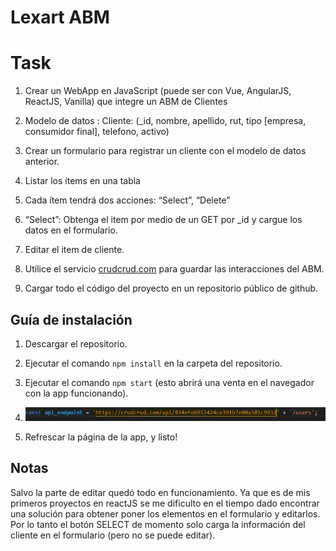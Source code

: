 # Lexart ABM



# Task
1.  Crear un WebApp en JavaScript (puede ser con Vue, AngularJS, ReactJS, Vanilla) que integre un ABM de Clientes
    

1.  Modelo de datos : Cliente: (_id, nombre, apellido, rut, tipo [empresa, consumidor final], telefono, activo)
    
2.  Crear un formulario para registrar un cliente con el modelo de datos anterior.
    

1.  Listar los ítems en una tabla
    

1.  Cada ítem tendrá dos acciones: “Select”, “Delete”
    

4.  “Select”: Obtenga el item por medio de un GET por _id y cargue los datos en el formulario.
    
5.  Editar el item de cliente.
    

3.  Utilice el servicio [crudcrud.com](https://crudcrud.com/) para guardar las interacciones del ABM.
    
4.  Cargar todo el código del proyecto en un repositorio público de github.



## Guía de instalación

 1. Descargar el repositorio.

2. Ejecutar el comando `npm install` en la carpeta del repositorio.

3. Ejecutar el comando `npm start` (esto abrirá una venta en el navegador con la app funcionando).

4. ![Editar esta constante con tu propio endpoint de crudcrud.com](crud.jpg)

5. Refrescar la página de la app, y listo!

## Notas

Salvo la parte de editar quedó todo en funcionamiento. Ya que es de mis primeros proyectos en reactJS se me dificulto en el tiempo dado encontrar una solución para obtener poner los elementos en el formulario y editarlos. Por lo tanto el botón SELECT de momento solo carga la información del cliente en el formulario (pero no se puede editar).
